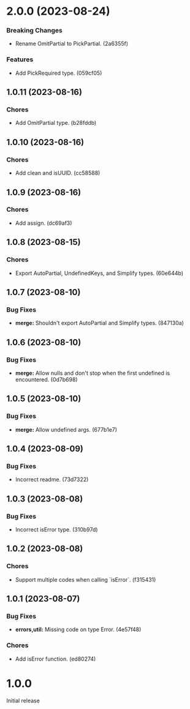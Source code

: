 # 2.0.0 (2023-08-24)

### Breaking Changes

- Rename OmitPartial to PickPartial. (2a6355f)

### Features

- Add PickRequired type. (059cf05)

## 1.0.11 (2023-08-16)

### Chores

- Add OmitPartial type. (b28fddb)

## 1.0.10 (2023-08-16)

### Chores

- Add clean and isUUID. (cc58588)

## 1.0.9 (2023-08-16)

### Chores

- Add assign. (dc69af3)

## 1.0.8 (2023-08-15)

### Chores

- Export AutoPartial, UndefinedKeys, and Simplify types. (60e644b)

## 1.0.7 (2023-08-10)

### Bug Fixes

- **merge:** Shouldn't export AutoPartial and Simplify types. (847130a)

## 1.0.6 (2023-08-10)

### Bug Fixes

- **merge:** Allow nulls and don't stop when the first undefined is encountered. (0d7b698)

## 1.0.5 (2023-08-10)

### Bug Fixes

- **merge:** Allow undefined args. (677b1e7)

## 1.0.4 (2023-08-09)

### Bug Fixes

- Incorrect readme. (73d7322)

## 1.0.3 (2023-08-08)

### Bug Fixes

- Incorrect isError type. (310b97d)

## 1.0.2 (2023-08-08)

### Chores

- Support multiple codes when calling &#96;isError&#96;. (f315431)

## 1.0.1 (2023-08-07)

### Bug Fixes

- **errors,util:** Missing code on type Error. (4e57f48)

### Chores

- Add isError function. (ed80274)

# 1.0.0

Initial release
